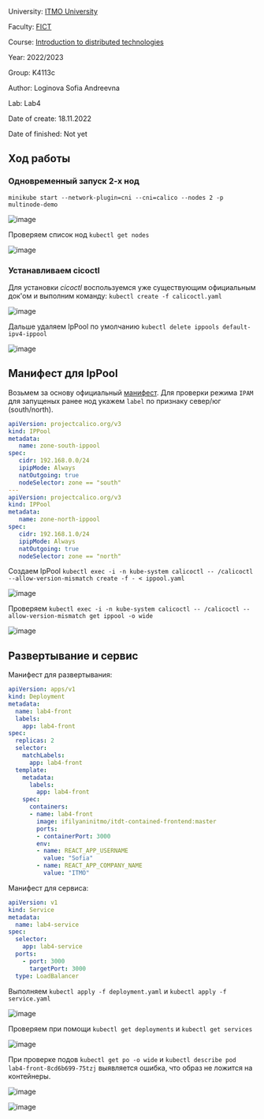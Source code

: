 University: [ITMO University](https://itmo.ru/ru/)

Faculty: [FICT](https://fict.itmo.ru)

Course: [Introduction to distributed technologies](https://github.com/itmo-ict-faculty/introduction-to-distributed-technologies)

Year: 2022/2023

Group: K4113c

Author: Loginova Sofia Andreevna 

Lab: Lab4

Date of create: 18.11.2022

Date of finished: Not yet

## Ход работы

### Одновременный запуск 2-х нод

```minikube start --network-plugin=cni --cni=calico --nodes 2 -p multinode-demo```

![image](https://user-images.githubusercontent.com/52317905/209170436-d31f6321-7576-4d5d-a903-91487499e03c.png)

Проверяем список нод ```kubectl get nodes```

![image](https://user-images.githubusercontent.com/52317905/209170521-35d8e450-2c82-4634-b1ad-d238db37e76f.png)

### Устанавливаем cicoctl

Для установки _cicoctl_ воспользуемся уже существующим официальным док'ом  и выполним команду: ```kubectl create -f calicoctl.yaml```

![image](https://user-images.githubusercontent.com/52317905/209171174-b0f2eafc-7169-472b-b203-43a7b6250943.png)

Дальше удаляем IpPool по умолчанию ```kubectl delete ippools default-ipv4-ippool```

![image](https://user-images.githubusercontent.com/52317905/209171366-8c1335f6-adbc-4413-8b20-2b0bca0444de.png)

## Манифест для IpPool

Возьмем за основу официальный [манифест](https://projectcalico.docs.tigera.io/networking/assign-ip-addresses-topology). Для проверки режима ```IPAM```  для запущеных ранее нод укажем ```label``` по признаку север/юг (south/north). 

``` yaml
apiVersion: projectcalico.org/v3
kind: IPPool
metadata:
   name: zone-south-ippool
spec:
   cidr: 192.168.0.0/24
   ipipMode: Always
   natOutgoing: true
   nodeSelector: zone == "south"
---
apiVersion: projectcalico.org/v3
kind: IPPool
metadata:
   name: zone-north-ippool
spec:
   cidr: 192.168.1.0/24
   ipipMode: Always
   natOutgoing: true
   nodeSelector: zone == "north"
 ```
Создаем IpPool ```kubectl exec -i -n kube-system calicoctl -- /calicoctl --allow-version-mismatch create -f - < ippool.yaml```
 
 ![image](https://user-images.githubusercontent.com/52317905/209173768-c10a753d-344f-4948-bae5-14aac672f688.png)
 
 Проверяем ```kubectl exec -i -n kube-system calicoctl -- /calicoctl --allow-version-mismatch get ippool -o wide```
 
 ![image](https://user-images.githubusercontent.com/52317905/209173921-ce3cca72-0443-47b2-831b-e073d97fff08.png)

## Развертывание и сервис

Манифест для развертывания:
```yaml
apiVersion: apps/v1
kind: Deployment
metadata:
  name: lab4-front
  labels:
    app: lab4-front
spec:
  replicas: 2
  selector:
    matchLabels:
      app: lab4-front
  template:
    metadata:
      labels:
        app: lab4-front
    spec:
      containers:
      - name: lab4-front
        image: ifilyaninitmo/itdt-contained-frontend:master
        ports:
        - containerPort: 3000
        env:
        - name: REACT_APP_USERNAME
          value: "Sofia"
        - name: REACT_APP_COMPANY_NAME
          value: "ITMO"
```

Манифест для сервиса: 
```yaml
apiVersion: v1
kind: Service
metadata:
  name: lab4-service
spec:
  selector:
    app: lab4-service
  ports:
    - port: 3000
      targetPort: 3000
  type: LoadBalancer
  ```
Выполняем ```kubectl apply -f deployment.yaml``` и ```kubectl apply -f service.yaml```
  
![image](https://user-images.githubusercontent.com/52317905/209176826-2b4e44cb-6dd6-48b5-bd75-032c412dc736.png)
  
Проверяем при помощи ```kubectl get deployments``` и ```kubectl get services```

![image](https://user-images.githubusercontent.com/52317905/209177010-edb4ee33-660d-451f-8740-557243a91baa.png)

При проверке подов ```kubectl get po -o wide``` и ```kubectl describe pod lab4-front-8cd6b699-75tzj``` выявляется ошибка, что образ не ложится на контейнеры.

![image](https://user-images.githubusercontent.com/52317905/209189117-a2202c82-e445-40fa-bdb5-cb88228cbe17.png)

![image](https://user-images.githubusercontent.com/52317905/209188539-4ca572f5-e454-4abf-8aca-0ae5708cef6f.png)
